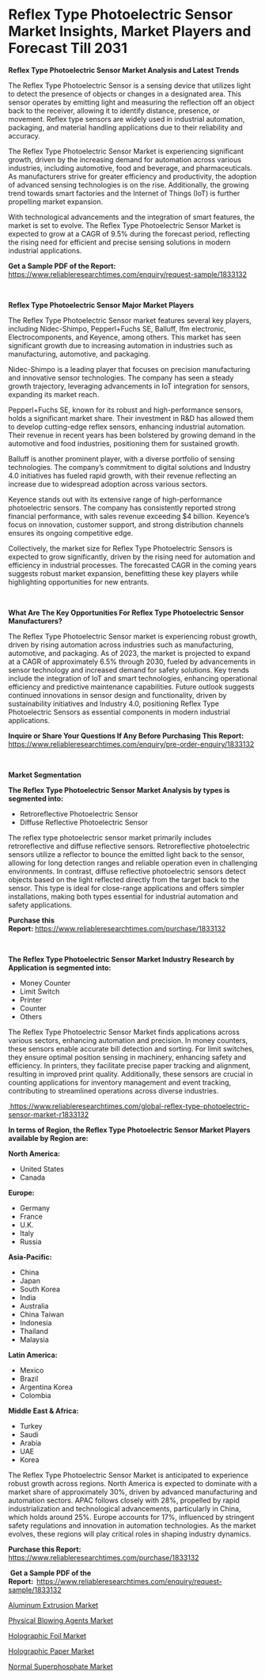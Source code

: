 <p><h1>Reflex Type Photoelectric Sensor Market Insights, Market Players and Forecast Till 2031</h1></p><p><strong>Reflex Type Photoelectric Sensor Market Analysis and Latest Trends</strong></p>
<p><p>The Reflex Type Photoelectric Sensor is a sensing device that utilizes light to detect the presence of objects or changes in a designated area. This sensor operates by emitting light and measuring the reflection off an object back to the receiver, allowing it to identify distance, presence, or movement. Reflex type sensors are widely used in industrial automation, packaging, and material handling applications due to their reliability and accuracy.</p><p>The Reflex Type Photoelectric Sensor Market is experiencing significant growth, driven by the increasing demand for automation across various industries, including automotive, food and beverage, and pharmaceuticals. As manufacturers strive for greater efficiency and productivity, the adoption of advanced sensing technologies is on the rise. Additionally, the growing trend towards smart factories and the Internet of Things (IoT) is further propelling market expansion.</p><p>With technological advancements and the integration of smart features, the market is set to evolve. The Reflex Type Photoelectric Sensor Market is expected to grow at a CAGR of 9.5% during the forecast period, reflecting the rising need for efficient and precise sensing solutions in modern industrial applications.</p></p>
<p><strong>Get a Sample PDF of the Report:&nbsp;</strong> <a href="https://www.reliableresearchtimes.com/enquiry/request-sample/1833132?utm_campaign=1287&utm_medium=2&utm_source=Github&utm_content=ia&utm_term=17102024&utm_id=reflex-type-photoelectric-sensor">https://www.reliableresearchtimes.com/enquiry/request-sample/1833132</a></p>
<p>&nbsp;</p>
<p><strong>Reflex Type Photoelectric Sensor Major Market Players</strong></p>
<p><p>The Reflex Type Photoelectric Sensor market features several key players, including Nidec-Shimpo, Pepperl+Fuchs SE, Balluff, Ifm electronic, Electrocomponents, and Keyence, among others. This market has seen significant growth due to increasing automation in industries such as manufacturing, automotive, and packaging.</p><p>Nidec-Shimpo is a leading player that focuses on precision manufacturing and innovative sensor technologies. The company has seen a steady growth trajectory, leveraging advancements in IoT integration for sensors, expanding its market reach.</p><p>Pepperl+Fuchs SE, known for its robust and high-performance sensors, holds a significant market share. Their investment in R&D has allowed them to develop cutting-edge reflex sensors, enhancing industrial automation. Their revenue in recent years has been bolstered by growing demand in the automotive and food industries, positioning them for sustained growth.</p><p>Balluff is another prominent player, with a diverse portfolio of sensing technologies. The company’s commitment to digital solutions and Industry 4.0 initiatives has fueled rapid growth, with their revenue reflecting an increase due to widespread adoption across various sectors.</p><p>Keyence stands out with its extensive range of high-performance photoelectric sensors. The company has consistently reported strong financial performance, with sales revenue exceeding $4 billion. Keyence’s focus on innovation, customer support, and strong distribution channels ensures its ongoing competitive edge.</p><p>Collectively, the market size for Reflex Type Photoelectric Sensors is expected to grow significantly, driven by the rising need for automation and efficiency in industrial processes. The forecasted CAGR in the coming years suggests robust market expansion, benefitting these key players while highlighting opportunities for new entrants.</p></p>
<p>&nbsp;</p>
<p><strong>What Are The Key Opportunities For Reflex Type Photoelectric Sensor Manufacturers?</strong></p>
<p><p>The Reflex Type Photoelectric Sensor market is experiencing robust growth, driven by rising automation across industries such as manufacturing, automotive, and packaging. As of 2023, the market is projected to expand at a CAGR of approximately 6.5% through 2030, fueled by advancements in sensor technology and increased demand for safety solutions. Key trends include the integration of IoT and smart technologies, enhancing operational efficiency and predictive maintenance capabilities. Future outlook suggests continued innovations in sensor design and functionality, driven by sustainability initiatives and Industry 4.0, positioning Reflex Type Photoelectric Sensors as essential components in modern industrial applications.</p></p>
<p><strong>Inquire or Share Your Questions If Any Before Purchasing This Report:</strong> <a href="https://www.reliableresearchtimes.com/enquiry/pre-order-enquiry/1833132?utm_campaign=1287&utm_medium=2&utm_source=Github&utm_content=ia&utm_term=17102024&utm_id=reflex-type-photoelectric-sensor">https://www.reliableresearchtimes.com/enquiry/pre-order-enquiry/1833132</a></p>
<p>&nbsp;</p>
<p><strong>Market Segmentation</strong></p>
<p><strong>The Reflex Type Photoelectric Sensor Market Analysis by types is segmented into:</strong></p>
<p><ul><li>Retroreflective Photoelectric Sensor</li><li>Diffuse Reflective Photoelectric Sensor</li></ul></p>
<p><p>The reflex type photoelectric sensor market primarily includes retroreflective and diffuse reflective sensors. Retroreflective photoelectric sensors utilize a reflector to bounce the emitted light back to the sensor, allowing for long detection ranges and reliable operation even in challenging environments. In contrast, diffuse reflective photoelectric sensors detect objects based on the light reflected directly from the target back to the sensor. This type is ideal for close-range applications and offers simpler installations, making both types essential for industrial automation and safety applications.</p></p>
<p><strong>Purchase this Report:&nbsp;</strong><a href="https://www.reliableresearchtimes.com/purchase/1833132?utm_campaign=1287&utm_medium=2&utm_source=Github&utm_content=ia&utm_term=17102024&utm_id=reflex-type-photoelectric-sensor">https://www.reliableresearchtimes.com/purchase/1833132</a></p>
<p>&nbsp;</p>
<p><strong>The Reflex Type Photoelectric Sensor Market Industry Research by Application is segmented into:</strong></p>
<p><ul><li>Money Counter</li><li>Limit Switch</li><li>Printer</li><li>Counter</li><li>Others</li></ul></p>
<p><p>The Reflex Type Photoelectric Sensor Market finds applications across various sectors, enhancing automation and precision. In money counters, these sensors enable accurate bill detection and sorting. For limit switches, they ensure optimal position sensing in machinery, enhancing safety and efficiency. In printers, they facilitate precise paper tracking and alignment, resulting in improved print quality. Additionally, these sensors are crucial in counting applications for inventory management and event tracking, contributing to streamlined operations across diverse industries.</p></p>
<p><a href="https://www.reliableresearchtimes.com/global-reflex-type-photoelectric-sensor-market-r1833132?utm_campaign=1287&utm_medium=2&utm_source=Github&utm_content=ia&utm_term=17102024&utm_id=reflex-type-photoelectric-sensor">&nbsp;https://www.reliableresearchtimes.com/global-reflex-type-photoelectric-sensor-market-r1833132</a></p>
<p><strong>In terms of Region, the Reflex Type Photoelectric Sensor Market Players available by Region are:</strong></p>
<p>
    <p> <strong> North America: </strong>
        <ul>
            <li>United States</li>
            <li>Canada</li>
        </ul>
        </p> 
    <p> <strong> Europe: </strong>
        <ul>
            <li>Germany</li>
            <li>France</li>
            <li>U.K.</li>
            <li>Italy</li>
            <li>Russia</li>
        </ul>
        </p> 
    <p> <strong> Asia-Pacific: </strong>
        <ul>
            <li>China</li>
            <li>Japan</li>
            <li>South Korea</li>
            <li>India</li>
            <li>Australia</li>
            <li>China Taiwan</li>
            <li>Indonesia</li>
            <li>Thailand</li>
            <li>Malaysia</li>
        </ul>
        </p> 
    <p> <strong> Latin America: </strong>
        <ul>
            <li>Mexico</li>
            <li>Brazil</li>
            <li>Argentina Korea</li>
            <li>Colombia</li>
        </ul>
        </p> 
    <p> <strong> Middle East & Africa: </strong>
        <ul>
            <li>Turkey</li>
            <li>Saudi</li>
            <li>Arabia</li>
            <li>UAE</li>
            <li>Korea</li>
        </ul>
    </p>
    </p>
<p><p>The Reflex Type Photoelectric Sensor Market is anticipated to experience robust growth across regions. North America is expected to dominate with a market share of approximately 30%, driven by advanced manufacturing and automation sectors. APAC follows closely with 28%, propelled by rapid industrialization and technological advancements, particularly in China, which holds around 25%. Europe accounts for 17%, influenced by stringent safety regulations and innovation in automation technologies. As the market evolves, these regions will play critical roles in shaping industry dynamics.</p></p>
<p><strong>Purchase this Report: </strong><a href="https://www.reliableresearchtimes.com/purchase/1833132?utm_campaign=1287&utm_medium=2&utm_source=Github&utm_content=ia&utm_term=17102024&utm_id=reflex-type-photoelectric-sensor">https://www.reliableresearchtimes.com/purchase/1833132</a></p>
<p>&nbsp;<strong>Get a Sample PDF of the Report:&nbsp;&nbsp;</strong><a href="https://www.reliableresearchtimes.com/enquiry/request-sample/1833132?utm_campaign=1287&utm_medium=2&utm_source=Github&utm_content=ia&utm_term=17102024&utm_id=reflex-type-photoelectric-sensor">https://www.reliableresearchtimes.com/enquiry/request-sample/1833132</a></p>
<p><strong></strong></p>
<p><p><a href="https://www.linkedin.com/pulse/emerging-opportunities-challenges-global-aluminum-extrusion-ky34e?utm_campaign=1287&utm_medium=2&utm_source=Github&utm_content=ia&utm_term=17102024&utm_id=reflex-type-photoelectric-sensor">Aluminum Extrusion Market</a></p><p><a href="https://www.linkedin.com/pulse/physical-blowing-agents-market-size-share-growth-analysis-6kbxe?utm_campaign=1287&utm_medium=2&utm_source=Github&utm_content=ia&utm_term=17102024&utm_id=reflex-type-photoelectric-sensor">Physical Blowing Agents Market</a></p><p><a href="https://www.linkedin.com/pulse/competitive-intelligence-holographic-foil-market-key-players-zqwbe?utm_campaign=1287&utm_medium=2&utm_source=Github&utm_content=ia&utm_term=17102024&utm_id=reflex-type-photoelectric-sensor">Holographic Foil Market</a></p><p><a href="https://www.linkedin.com/pulse/comprehensive-holographic-paper-market-report-regional-analysis-ybv6e?utm_campaign=1287&utm_medium=2&utm_source=Github&utm_content=ia&utm_term=17102024&utm_id=reflex-type-photoelectric-sensor">Holographic Paper Market</a></p><p><a href="https://www.linkedin.com/pulse/normal-superphosphate-spectrum-usage-patterns-sector-evolution-pntpe?utm_campaign=1287&utm_medium=2&utm_source=Github&utm_content=ia&utm_term=17102024&utm_id=reflex-type-photoelectric-sensor">Normal Superphosphate Market</a></p></p>